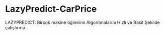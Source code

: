 # LazyPredict-CarPrice
LAZYPREDİCT: Birçok makine öğrenimi Algoritmalarını Hızlı ve Basit Şekilde çalıştırma

